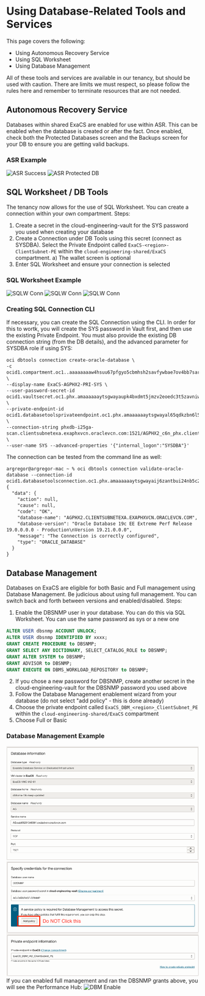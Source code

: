 # Using Database-Related Tools and Services

This page covers the following:
- Using Autonomous Recovery Service
- Using SQL Worksheet
- Using Database Management

All of these tools and services are available in our tenancy, but should be used with caution.  There are limits we must respect, so please follow the rules here and remember to terminate resources that are not needed.

## Autonomous Recovery Service
Databases within shared ExaCS are enabled for use within ASR.  This can be enabled when the database is created or after the fact.  Once enabled, check both the Protected Databases screen and the Backups screen for your DB to ensure you are getting valid backups.

### ASR Example
![ASR Success](images/ASR-Successful.png)
![ASR Protected DB](images/ASR-Protected-DB.png)

## SQL Worksheet / DB Tools
The tenancy now allows for the use of SQL Worksheet.  You can create a connection within your own compartment.  Steps:
1) Create a secret in the cloud-engineering-vault for the SYS password you used when creating your database
2) Create a Connection under DB Tools using this secret (connect as SYSDBA).  Select the Private Endpoint called `ExaCS-<region>-ClientSubnet-PE` within the `cloud-engineering-shared/ExaCS` compartment.
   a) The wallet screen is optional
4) Enter SQL Worksheet and ensure your connection is selected

### SQL Worksheet Example
![SQLW Conn](images/SQLWorksheet-Connection1.png)
![SQLW Conn](images/SQLWorksheet-Connection2.png)
![SQLW Conn](images/SQLWorksheet-Enabled.png)

### Creating SQL Connection CLI
If necessary, you can create the SQL Connection using the CLI.  In order for this to wortk, you will create the SYS password in Vault first, and then use the existing Private Endpoint.  You must also provide the existing DB connection string (from the DB details), and the advanced parameter for SYSDBA role if using SYS:

```
oci dbtools connection create-oracle-database \
-c ocid1.compartment.oc1..aaaaaaaaw4hsuu67pfgyo5cbmhsh2savfywbae7ov4bb7saroeydkgviecbq \
--display-name ExaCS-AGPHX2-PRI-SYS \
--user-password-secret-id ocid1.vaultsecret.oc1.phx.amaaaaaaytsgwayaupk4bxdmt5jmzv2eoedc3t5zavniw76nfbc3bovqlxwq \
--private-endpoint-id ocid1.databasetoolsprivateendpoint.oc1.phx.amaaaaaaytsgwayal65qdkzbn6l5gqxi7sapy7bbgib3wk4ustadzttf6kra \
--connection-string phxdb-i25ga-scan.clientsubnetexa.exaphxvcn.oraclevcn.com:1521/AGPHX2_c6n_phx.clientsubnetexa.exaphxvcn.oraclevcn.com \
--user-name SYS --advanced-properties '{"internal_logon":"SYSDBA"}'
```

The connection can be tested from the command line as well:
```
argregor@argregor-mac ~ % oci dbtools connection validate-oracle-database --connection-id ocid1.databasetoolsconnection.oc1.phx.amaaaaaaytsgwayaij6zantbui24nb5c2owri3d2zvwp2gwlxkg5b6kwei3a
{
  "data": {
    "action": null,
    "cause": null,
    "code": "OK",
    "database-name": "AGPHX2.CLIENTSUBNETEXA.EXAPHXVCN.ORACLEVCN.COM",
    "database-version": "Oracle Database 19c EE Extreme Perf Release 19.0.0.0.0 - Production\nVersion 19.21.0.0.0",
    "message": "The Connection is correctly configured",
    "type": "ORACLE_DATABASE"
  }
}
```
## Database Management
Databases on ExaCS are eligible for both Basic and Full management using Database Management.  Be judicious about using full management.  You can switch back and forth between versions and enabled/disabled.  Steps:
1) Enable the DBSNMP user in your database.  You can do this via SQL Worksheet.  You can use the same password as sys or a new one 
```sql
ALTER USER dbsnmp ACCOUNT UNLOCK;
ALTER USER dbsnmp IDENTIFIED BY xxxx;
GRANT CREATE PROCEDURE to DBSNMP;
GRANT SELECT ANY DICTIONARY, SELECT_CATALOG_ROLE to DBSNMP;
GRANT ALTER SYSTEM to DBSNMP;
GRANT ADVISOR to DBSNMP;
GRANT EXECUTE ON DBMS_WORKLOAD_REPOSITORY to DBSNMP;
```
2) If you chose a new password for DBSNMP, create another secret in the cloud-engineering-vault for the DBSNMP password you used above
3) Follow the Database Management enablement wizard from your database (do not select "add policy" - this is done already)
4) Choose the private endpoint called `ExaCS_DBM_<region>_ClientSubnet_PE` within the `cloud-engineering-shared/ExaCS` compartment
5) Choose Full or Basic

### Database Management Example
![DBM Enable](images/DBM-Enable1.png)
![DBM Enable](images/DBM-Enable2.png)
If you can enabled full management and ran the DBSNMP grants above, you will see the Performance Hub:
![DBM Enable](images/DBM-PerfHub.png)
